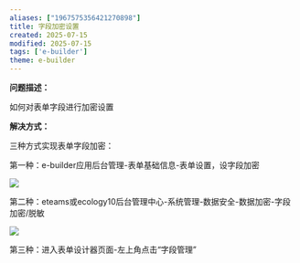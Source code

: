 ```yaml
---
aliases: ["1967575356421270898"]
title: 字段加密设置
created: 2025-07-15
modified: 2025-07-15
tags: ['e-builder']
theme: e-builder
---
```


**问题描述：**

如何对表单字段进行加密设置

**解决方式：**

三种方式实现表单字段加密：

第一种：e-builder应用后台管理-表单基础信息-表单设置，设字段加密

![](https://myhelpdoc.oss-cn-heyuan.aliyuncs.com/mdimages/b53a7a1f5bd6416170c1345be44c005d.jpg)

第二种：eteams或ecology10后台管理中心-系统管理-数据安全-数据加密-字段加密/脱敏

![](https://myhelpdoc.oss-cn-heyuan.aliyuncs.com/mdimages/e7f1d2b77d77850e112b23adaa90a61d.jpg)

第三种：进入表单设计器页面-左上角点击“字段管理”

